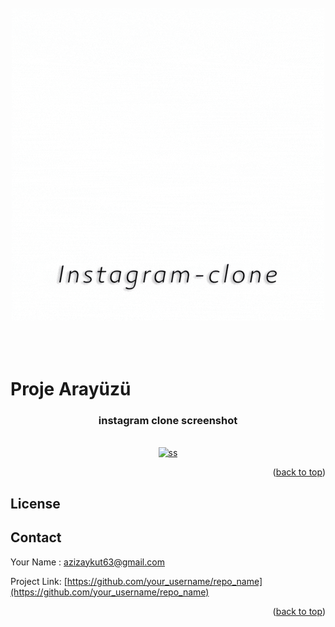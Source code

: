 <div id="top"></div>



<br />
<div align="center">
  <a href="#">
    <img src="img/Instagram-clone.gif" alt="Logo">
  </a>

</div>
<br/>
<br/>
<br/>

# Proje Arayüzü

<h3 align="center"> instagram clone screenshot </h3>
<br/>


<div align="center">
  <a href="#">
    <img src="img/ınstass.jpg" alt="ss" >
  </a>
</div>

<p align="right">(<a href="#top">back to top</a>)</p>


## License





## Contact

Your Name : azizaykut63@gmail.com

Project Link: [https://github.com/your_username/repo_name](https://github.com/your_username/repo_name)

<p align="right">(<a href="#top">back to top</a>)</p>






